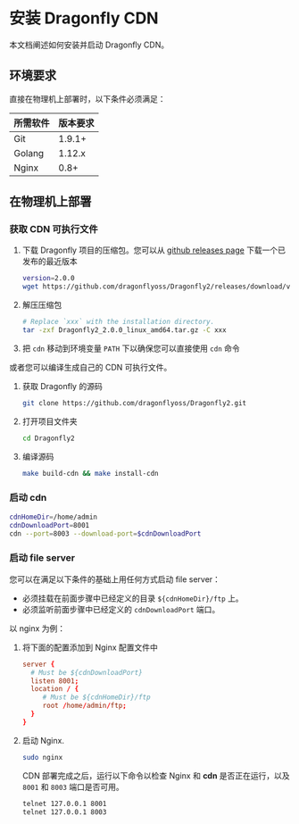 # 安装 Dragonfly CDN

本文档阐述如何安装并启动 Dragonfly CDN。

## 环境要求

直接在物理机上部署时，以下条件必须满足：

所需软件 | 版本要求
---|---
Git|1.9.1+
Golang|1.12.x
Nginx|0.8+

## 在物理机上部署

### 获取 CDN 可执行文件

1. 下载 Dragonfly 项目的压缩包。您可以从
[github releases page](https://github.com/dragonflyoss/Dragonfly2/releases)
下载一个已发布的最近版本

    ```sh
    version=2.0.0
    wget https://github.com/dragonflyoss/Dragonfly2/releases/download/v$version/Dragonfly2_$version_linux_amd64.tar.gz
    ```

2. 解压压缩包

    ```bash
    # Replace `xxx` with the installation directory.
    tar -zxf Dragonfly2_2.0.0_linux_amd64.tar.gz -C xxx
    ```

3. 把 `cdn` 移动到环境变量 `PATH` 下以确保您可以直接使用 `cdn` 命令

或者您可以编译生成自己的 CDN 可执行文件。

1. 获取 Dragonfly 的源码

    ```sh
    git clone https://github.com/dragonflyoss/Dragonfly2.git
    ```

2. 打开项目文件夹

    ```sh
    cd Dragonfly2
    ```

3. 编译源码

    ```sh
    make build-cdn && make install-cdn
    ```

### 启动 cdn

```sh
cdnHomeDir=/home/admin
cdnDownloadPort=8001
cdn --port=8003 --download-port=$cdnDownloadPort
```

### 启动 file server

您可以在满足以下条件的基础上用任何方式启动 file server：

- 必须挂载在前面步骤中已经定义的目录 `${cdnHomeDir}/ftp` 上。
- 必须监听前面步骤中已经定义的 `cdnDownloadPort` 端口。

以 nginx 为例：

1. 将下面的配置添加到 Nginx 配置文件中

    ```conf
    server {
      # Must be ${cdnDownloadPort}
      listen 8001;
      location / {
         # Must be ${cdnHomeDir}/ftp
         root /home/admin/ftp;
      }
    }
    ```

2. 启动 Nginx.

    ```sh
    sudo nginx
    ```

    CDN 部署完成之后，运行以下命令以检查 Nginx 和 **cdn** 是否正在运行，以及 `8001` 和 `8003` 端口是否可用。

    ```sh
    telnet 127.0.0.1 8001
    telnet 127.0.0.1 8003
    ```
